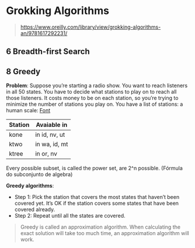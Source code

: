 # Grokking Algorithms

> https://www.oreilly.com/library/view/grokking-algorithms-an/9781617292231/

## 6 Breadth-first Search



## 8 Greedy

**Problem**: Suppose you’re starting a radio show. You want to reach listeners in all 50 states. You have to decide what stations to play on to reach all those listeners. It costs money to be on each station, so you’re trying to minimize the number of stations you play on. You have a list of stations:
a human scale: [Font]( https://www.prowesscorp.com/computer-latency-at-a-human-scale/)

|Station|Avaiable in  |
|-------|-----------  |
|kone   |in id, nv, ut|
|ktwo   |in wa, id, mt|
|ktree  |in or, nv    |

Every possible subset, is called the power set, are 2^n possible. (Fórmula do subconjunto de algebra)

**Greedy algorithms**:

- Step 1: Pick the station that covers the most states that haven’t been covered yet. It’s OK if the station covers some states that have been covered already.
- Step 2: Repeat until all the states are covered.

> Greedy is called an approximation algorithm. When calculating the exact solution will take too much time, an approximation algorithm will work.
